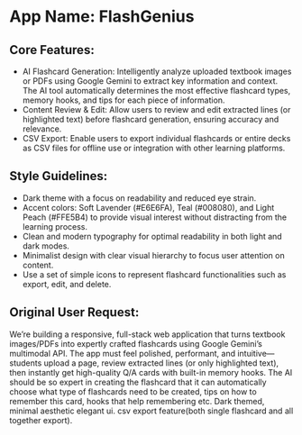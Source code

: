# **App Name**: FlashGenius

## Core Features:

- AI Flashcard Generation: Intelligently analyze uploaded textbook images or PDFs using Google Gemini to extract key information and context. The AI tool automatically determines the most effective flashcard types, memory hooks, and tips for each piece of information.
- Content Review & Edit: Allow users to review and edit extracted lines (or highlighted text) before flashcard generation, ensuring accuracy and relevance.
- CSV Export: Enable users to export individual flashcards or entire decks as CSV files for offline use or integration with other learning platforms.

## Style Guidelines:

- Dark theme with a focus on readability and reduced eye strain.
- Accent colors: Soft Lavender (#E6E6FA), Teal (#008080), and Light Peach (#FFE5B4) to provide visual interest without distracting from the learning process.
- Clean and modern typography for optimal readability in both light and dark modes.
- Minimalist design with clear visual hierarchy to focus user attention on content.
- Use a set of simple icons to represent flashcard functionalities such as export, edit, and delete.

## Original User Request:
We’re building a responsive, full-stack web application that turns textbook images/PDFs into expertly crafted flashcards using Google Gemini’s multimodal API. The app must feel polished, performant, and intuitive—students upload a page, review extracted lines (or only highlighted text), then instantly get high-quality Q/A cards with built-in memory hooks. The AI should be so expert in creating the flashcard that it can automatically choose what type of flashcards need to be created, tips on how to remember this card, hooks that help remembering etc. Dark themed, minimal aesthetic elegant ui. csv export feature(both single flashcard and all together export).
  